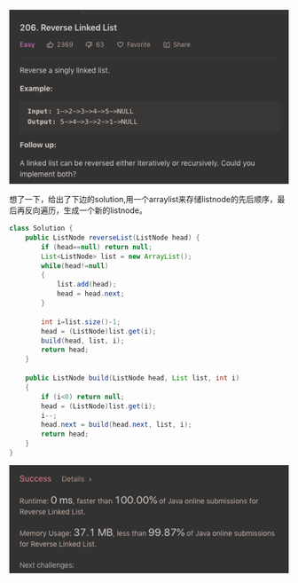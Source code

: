 ![GitHub Logo](/image/206.1.png)

想了一下，给出了下边的solution,用一个arraylist来存储listnode的先后顺序，最后再反向遍历，生成一个新的listnode。

```java
class Solution {
    public ListNode reverseList(ListNode head) {
        if (head==null) return null;
        List<ListNode> list = new ArrayList();        
        while(head!=null)
        {         
            list.add(head);
            head = head.next;
        }
                
        int i=list.size()-1;
        head = (ListNode)list.get(i);
        build(head, list, i);
        return head;
    }
    
    public ListNode build(ListNode head, List list, int i)
    {
        if (i<0) return null;
        head = (ListNode)list.get(i);
        i--;
        head.next = build(head.next, list, i);
        return head;
    }
}
```

![GitHub Logo](/image/206.2.png)
